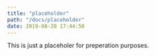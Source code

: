 ```yaml
---
title: "placeholder"
path: "/docs/placeholder"
date: 2019-08-20 17:44:50
---
```


This is just a placeholer for preperation purposes.